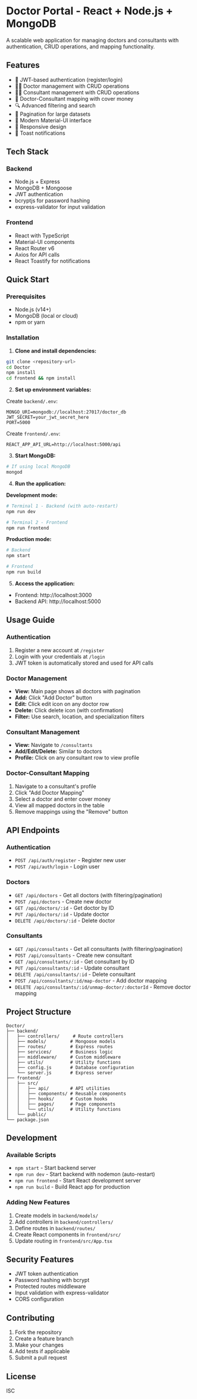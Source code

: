 # Doctor Portal - React + Node.js + MongoDB

A scalable web application for managing doctors and consultants with authentication, CRUD operations, and mapping functionality.

## Features

- 🔐 JWT-based authentication (register/login)
- 👨‍⚕️ Doctor management with CRUD operations
- 👨‍💼 Consultant management with CRUD operations
- 🔗 Doctor-Consultant mapping with cover money
- 🔍 Advanced filtering and search
- 📄 Pagination for large datasets
- 🎨 Modern Material-UI interface
- 📱 Responsive design
- 🔔 Toast notifications

## Tech Stack

### Backend
- Node.js + Express
- MongoDB + Mongoose
- JWT authentication
- bcryptjs for password hashing
- express-validator for input validation

### Frontend
- React with TypeScript
- Material-UI components
- React Router v6
- Axios for API calls
- React Toastify for notifications

## Quick Start

### Prerequisites
- Node.js (v14+)
- MongoDB (local or cloud)
- npm or yarn

### Installation

1. **Clone and install dependencies:**
```bash
git clone <repository-url>
cd Doctor
npm install
cd frontend && npm install
```

2. **Set up environment variables:**

Create `backend/.env`:
```env
MONGO_URI=mongodb://localhost:27017/doctor_db
JWT_SECRET=your_jwt_secret_here
PORT=5000
```

Create `frontend/.env`:
```env
REACT_APP_API_URL=http://localhost:5000/api
```

3. **Start MongoDB:**
```bash
# If using local MongoDB
mongod
```

4. **Run the application:**

**Development mode:**
```bash
# Terminal 1 - Backend (with auto-restart)
npm run dev

# Terminal 2 - Frontend
npm run frontend
```

**Production mode:**
```bash
# Backend
npm start

# Frontend
npm run build
```

5. **Access the application:**
- Frontend: http://localhost:3000
- Backend API: http://localhost:5000

## Usage Guide

### Authentication
1. Register a new account at `/register`
2. Login with your credentials at `/login`
3. JWT token is automatically stored and used for API calls

### Doctor Management
- **View:** Main page shows all doctors with pagination
- **Add:** Click "Add Doctor" button
- **Edit:** Click edit icon on any doctor row
- **Delete:** Click delete icon (with confirmation)
- **Filter:** Use search, location, and specialization filters

### Consultant Management
- **View:** Navigate to `/consultants`
- **Add/Edit/Delete:** Similar to doctors
- **Profile:** Click on any consultant row to view profile

### Doctor-Consultant Mapping
1. Navigate to a consultant's profile
2. Click "Add Doctor Mapping"
3. Select a doctor and enter cover money
4. View all mapped doctors in the table
5. Remove mappings using the "Remove" button

## API Endpoints

### Authentication
- `POST /api/auth/register` - Register new user
- `POST /api/auth/login` - Login user

### Doctors
- `GET /api/doctors` - Get all doctors (with filtering/pagination)
- `POST /api/doctors` - Create new doctor
- `GET /api/doctors/:id` - Get doctor by ID
- `PUT /api/doctors/:id` - Update doctor
- `DELETE /api/doctors/:id` - Delete doctor

### Consultants
- `GET /api/consultants` - Get all consultants (with filtering/pagination)
- `POST /api/consultants` - Create new consultant
- `GET /api/consultants/:id` - Get consultant by ID
- `PUT /api/consultants/:id` - Update consultant
- `DELETE /api/consultants/:id` - Delete consultant
- `POST /api/consultants/:id/map-doctor` - Add doctor mapping
- `DELETE /api/consultants/:id/unmap-doctor/:doctorId` - Remove doctor mapping

## Project Structure

```
Doctor/
├── backend/
│   ├── controllers/     # Route controllers
│   ├── models/         # Mongoose models
│   ├── routes/         # Express routes
│   ├── services/       # Business logic
│   ├── middleware/     # Custom middleware
│   ├── utils/          # Utility functions
│   ├── config.js       # Database configuration
│   └── server.js       # Express server
├── frontend/
│   ├── src/
│   │   ├── api/        # API utilities
│   │   ├── components/ # Reusable components
│   │   ├── hooks/      # Custom hooks
│   │   ├── pages/      # Page components
│   │   └── utils/      # Utility functions
│   └── public/
└── package.json
```

## Development

### Available Scripts
- `npm start` - Start backend server
- `npm run dev` - Start backend with nodemon (auto-restart)
- `npm run frontend` - Start React development server
- `npm run build` - Build React app for production

### Adding New Features
1. Create models in `backend/models/`
2. Add controllers in `backend/controllers/`
3. Define routes in `backend/routes/`
4. Create React components in `frontend/src/`
5. Update routing in `frontend/src/App.tsx`

## Security Features
- JWT token authentication
- Password hashing with bcrypt
- Protected routes middleware
- Input validation with express-validator
- CORS configuration

## Contributing
1. Fork the repository
2. Create a feature branch
3. Make your changes
4. Add tests if applicable
5. Submit a pull request

## License
ISC 